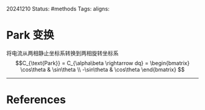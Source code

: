 20241210
Status: #methods
Tags: 
aligns: 
# Park 变换
将电流从两相静止坐标系转换到两相旋转坐标系
$$C_{\text{Park}} = C_{\alpha\beta \rightarrow dq} =
\begin{bmatrix}
\cos\theta & \sin\theta \\
-\sin\theta & \cos\theta
\end{bmatrix}
$$






---
# References
